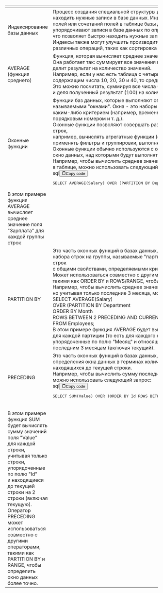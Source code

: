<table>
<thead>
<tr>
<th style="text-align: left;"></th>
<th></th>
</tr>
</thead>
<tbody>
<tr>
<td style="text-align: left;">Индексирование базы данных</td>
<td>Процесс создания специальной структуры данных, которая позволяет быстро<br>находить нужные записи в базе данных. Индексы могут быть созданы для отдельных<br>полей или сочетаний полей в таблице базы данных. Как правило, индексы<br>упорядочивают записи в базе данных по определенному полю или полям,<br>что позволяет быстро находить нужные записи путем поиска в упорядоченном списке.<br>Индексы также могут улучшить производительность базы данных при выполнении<br>различных операций, таких как сортировка и группировка данных.</td>
</tr>
<tr>
<td style="text-align: left;">AVERAGE (функция среднего)</td>
<td>Функция, которая вычисляет среднее значение выборки данных.<br>Она работает так: суммирует все значения в выборке и<br>делит результат на количество значений.<br>Например, если у нас есть таблица с четырьмя строками и одним столбцом,<br>содержащим числа 10, 20, 30 и 40, то среднее значение будет равно 25.<br>Это можно посчитать, суммируя все числа (10 + 20 + 30 + 40)<br>и деля полученный результат (100) на количество чисел (4), что даст 25.</td>
</tr>
<tr>
<td style="text-align: left;">Оконные функции</td>
<td>Функции баз данных, которые выполняют операции над наборами данных,<br>называемыми "окнами". Окна - это наборы строк в таблице, которые определяются<br>каким-либо критерием (например, временным интервалом,<br>порядковым номером и т. д.).<br>Оконные функции позволяют совершать различные операции над этими наборами строк,<br>например, вычислять агрегатные функции (среднее, сумма, минимум и т. д.),<br>применять фильтры и группировки, выполнять ранжирование.<br>Оконные функции обычно используются с оператором OVER, который определяет<br>окно данных, над которыми будут выполняться операции.<br>Например, чтобы вычислить среднее значение поля "Зарплата" для каждой строки<br>в таблице, можно использовать следующий запрос: <div class="code-element"><div class="lang-line"><text>sql</text><button class="copy-button" id="code548b" onclick="copyCode(code548, code548b)"><svg stroke="currentColor" fill="none" stroke-width="2" viewBox="0 0 24 24" stroke-linecap="round" stroke-linejoin="round" class="h-4 w-4" height="1em" width="1em" xmlns="http://www.w3.org/2000/svg"><path d="M16 4h2a2 2 0 0 1 2 2v14a2 2 0 0 1-2 2H6a2 2 0 0 1-2-2V6a2 2 0 0 1 2-2h2"></path><rect x="8" y="2" width="8" height="4" rx="1" ry="1"></rect></svg><text>Copy code</text></button></div><div class="code" id="code548"><div class="highlight"><pre><span></span><span class="k">SELECT</span><span class="w"> </span><span class="n">AVERAGE</span><span class="p">(</span><span class="n">Salary</span><span class="p">)</span><span class="w"> </span><span class="n">OVER</span><span class="w"> </span><span class="p">(</span><span class="n">PARTITION</span><span class="w"> </span><span class="k">BY</span><span class="w"> </span><span class="n">Department</span><span class="p">)</span><span class="w"> </span><span class="k">FROM</span><span class="w"> </span><span class="n">Employees</span><span class="p">;</span></td>
</tr>
<tr>
<td style="text-align: left;"></pre></div></div></div> В этом примере функция AVERAGE вычисляет среднее<br>значение поля "Зарплата" для каждой группы строк</td>
<td></td>
</tr>
<tr>
<td style="text-align: left;">PARTITION BY</td>
<td>Это часть оконных функций в базах данных, который используется для разбиения<br>набора строк на группы, называемые "партициями".Каждая партиция - это набор строк<br>с общими свойствами, определяемыми критерием, указанным в PARTITION BY<br>Может использоваться совместно с другими операторами,<br>такими как ORDER BY и ROWS/RANGE, чтобы определить окно данных более точно.<br>Например, чтобы вычислить среднее значение поля "Зарплата" для каждого отдела,<br>но учитывая только последние 3 месяца, можно использовать следующий запрос:<br>SELECT AVERAGE(Salary)<br>   OVER (PARTITION BY Department<br>ORDER BY Month<br>ROWS BETWEEN 2 PRECEDING AND CURRENT ROW)<br>FROM Employees;<br>В этом примере функция AVERAGE будет вычислять среднее значение поля "Зарплата"<br>для каждой партиции (то есть для каждого отдела), учитывая только строки,<br>упорядоченные по полю "Месяц" и относящиеся к<br>последним 3 месяцам (включая текущий).<br></td>
</tr>
<tr>
<td style="text-align: left;">PRECEDING</td>
<td>Это часть оконных функций в базах данных, который используется для<br>определения окна данных в терминах количества строк,<br>находящихся до текущей строки.<br>Например, чтобы вычислить сумму последних 3 строк в таблице,<br>можно использовать следующий запрос:<br><div class="code-element"><div class="lang-line"><text>sql</text><button class="copy-button" id="code549b" onclick="copyCode(code549, code549b)"><svg stroke="currentColor" fill="none" stroke-width="2" viewBox="0 0 24 24" stroke-linecap="round" stroke-linejoin="round" class="h-4 w-4" height="1em" width="1em" xmlns="http://www.w3.org/2000/svg"><path d="M16 4h2a2 2 0 0 1 2 2v14a2 2 0 0 1-2 2H6a2 2 0 0 1-2-2V6a2 2 0 0 1 2-2h2"></path><rect x="8" y="2" width="8" height="4" rx="1" ry="1"></rect></svg><text>Copy code</text></button></div><div class="code" id="code549"><div class="highlight"><pre><span></span><span class="k">SELECT</span><span class="w"> </span><span class="k">SUM</span><span class="p">(</span><span class="n">Value</span><span class="p">)</span><span class="w"> </span><span class="n">OVER</span><span class="w"> </span><span class="p">(</span><span class="k">ORDER</span><span class="w"> </span><span class="k">BY</span><span class="w"> </span><span class="n">Id</span><span class="w"> </span><span class="k">ROWS</span><span class="w"> </span><span class="k">BETWEEN</span><span class="w"> </span><span class="mi">2</span><span class="w"> </span><span class="n">PRECEDING</span><span class="w"> </span><span class="k">AND</span><span class="w"> </span><span class="k">CURRENT</span><span class="w"> </span><span class="k">ROW</span><span class="p">)</span><span class="w"> </span><span class="k">FROM</span><span class="w"> </span><span class="k">Table</span><span class="p">;</span></td>
</tr>
<tr>
<td style="text-align: left;"></pre></div></div></div><br>В этом примере функция SUM будет вычислять сумму значений поля "Value"<br>для каждой строки, учитывая только строки, упорядоченные по полю "Id"<br>и находящиеся до текущей строки на 2 строки (включая текущую).<br>Оператор PRECEDING может использоваться совместно с другими операторами,<br>такими как PARTITION BY и RANGE, чтобы определить окно данных более точно.</td>
<td></td>
</tr>
</tbody>
</table>